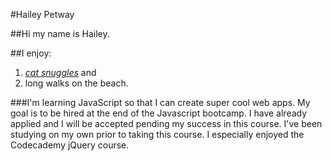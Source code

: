 #Hailey Petway

##Hi my name is Hailey. 

##I enjoy:
1. [_cat snuggles_](http://pinkbluelovescute.com/wp-content/uploads/2012/11/Cats-snuggling-on-the-couch.jpeg) and 
2. long walks on the beach. 

###I'm learning JavaScript so that I can create super cool web apps. 
My goal is to be hired at the end of the Javascript bootcamp. I have already applied and I will be accepted pending 
my success in this course. I've been studying on my own prior to taking this course. I especially enjoyed the Codecademy jQuery course.

